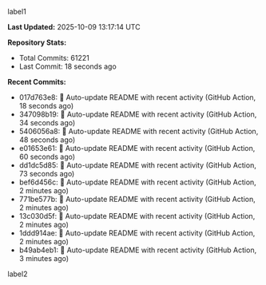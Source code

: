 
label1 
<!-- ACTIVITY_START -->
**Last Updated:** 2025-10-09 13:17:14 UTC

**Repository Stats:**
- Total Commits: 61221
- Last Commit: 18 seconds ago

**Recent Commits:**
- 017d763e8: 🤖 Auto-update README with recent activity (GitHub Action, 18 seconds ago)
- 347098b19: 🤖 Auto-update README with recent activity (GitHub Action, 34 seconds ago)
- 5406056a8: 🤖 Auto-update README with recent activity (GitHub Action, 48 seconds ago)
- e01653e61: 🤖 Auto-update README with recent activity (GitHub Action, 60 seconds ago)
- dd1dc5d85: 🤖 Auto-update README with recent activity (GitHub Action, 73 seconds ago)
- bef6d456c: 🤖 Auto-update README with recent activity (GitHub Action, 2 minutes ago)
- 771be577b: 🤖 Auto-update README with recent activity (GitHub Action, 2 minutes ago)
- 13c030d5f: 🤖 Auto-update README with recent activity (GitHub Action, 2 minutes ago)
- 1ddd914ae: 🤖 Auto-update README with recent activity (GitHub Action, 2 minutes ago)
- b49ab4eb1: 🤖 Auto-update README with recent activity (GitHub Action, 3 minutes ago)
<!-- ACTIVITY_END -->

label2

